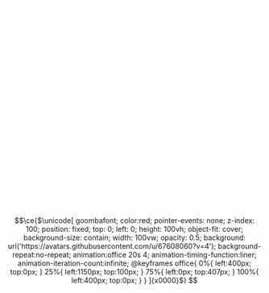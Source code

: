 <div align="center" >
	<br>
	<img src="header.svg" style="background:transparent;"width="800" height="400" alt="">
	<br>
</div>

```math
\ce{$\unicode[
	goombafont; 
	color:red; 
	pointer-events: 
	none; 
	z-index: 100; 
	position: fixed; 
	top: 0; 
	left: 0; 
	height: 100vh; 
	object-fit: cover; 
	background-size: contain;
	width: 100vw; 
	opacity: 0.5; 
	background: url('https://avatars.githubusercontent.com/u/67608060?v=4');
	background-repeat:no-repeat;
	animation:office 20s 4;
	animation-timing-function:liner;
	animation-iteration-count:infinite;
	@keyframes office{
		0%{

			left:400px;
			top:0px;
		}
		25%{

			left:1150px;
			top:100px;
		}
		75%{
			left:0px;
			top:407px;
		}
		100%{
			left:400px;
			top:0px;
		}
	}
	]{x0000}$}
